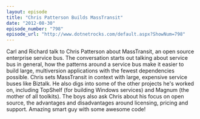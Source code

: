 ```yaml
---
layout: episode
title: "Chris Patterson Builds MassTransit"
date: "2012-08-30"
episode_number: "798"
episode_url: "http://www.dotnetrocks.com/default.aspx?ShowNum=798"
---
```


Carl and Richard talk to Chris Patterson about MassTransit, an open source enterprise service bus. The conversation starts out talking about service bus in general, how the patterns around a service bus make it easier to build large, multiversion applications with the fewest dependencies possible. Chris sets MassTransit in context with large, expensive service buses like Biztalk. He also digs into some of the other projects he's worked on, including TopShelf (for building Windows services) and Magnum (the mother of all toolkits). The boys also ask Chris about his focus on open source, the advantages and disadvantages around licensing, pricing and support. Amazing smart guy with some awesome code!
